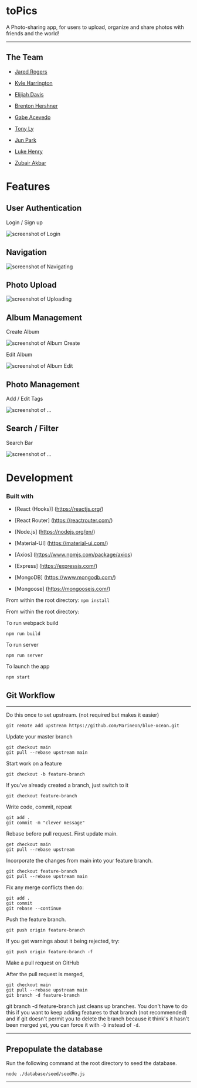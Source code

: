
# toPics

A Photo-sharing app, for users to upload, organize and share photos with friends and the world!

---

## The Team

- [Jared Rogers](https://github.com/rogersjared)

- [Kyle Harrington](https://github.com/Relykon)

- [Elijiah Davis](https://github.com/GTOnizuka13)

- [Brenton Hershner](https://github.com/BrentonHershner)

- [Gabe Acevedo](https://github.com/gea2111)

- [Tony Ly](https://github.com/tonyjly)

- [Jun Park](https://github.com/junpark77)

- [Luke Henry](https://github.com/Luke82601)

- [Zubair Akbar](https://github.com/zubair-akbar)

# Features

## User Authentication

Login / Sign up

![screenshot of Login](https://github.com/Marineon/blue-ocean/tree/readme/screenshots/login_logout.gif)

## Navigation

![screenshot of Navigating](https://github.com/Marineon/blue-ocean/tree/readme/screenshots/nav_bar_navigation_and_dark_mode.gif)

## Photo Upload

![screenshot of Uploading](https://github.com/Marineon/blue-ocean/tree/readme/screenshots/upload_images.gif)

## Album Management

Create Album

![screenshot of Album Create](https://github.com/Marineon/blue-ocean/tree/readme/screenshots/.gifcreate_new_album.gif)

Edit Album

![screenshot of Album Edit](https://github.com/Marineon/blue-ocean/tree/readme/screenshots/edit_album.gif)

## Photo Management

Add / Edit Tags

![screenshot of ...](https://github.com/Marineon/blue-ocean/tree/readme/screenshots/editing_photos.gif)

## Search / Filter

Search Bar

![screenshot of ...](https://github.com/Marineon/blue-ocean/tree/readme/screenshots/friends.gif)

# Development

### Built with

- [React (Hooks)] (https://reactjs.org/)

- [React Router] (https://reactrouter.com/)

- [Node.js] (https://nodejs.org/en/)

- [Material-UI] (https://material-ui.com/)

- [Axios] (https://www.npmjs.com/package/axios)

- [Express] (https://expressjs.com/)

- [MongoDB] (https://www.mongodb.com/)

- [Mongoose] (https://mongoosejs.com/)

From within the root directory:
`npm install`

From within the root directory:

To run webpack build

`npm run build`

To run server

`npm run server`

To launch the app

`npm start`

## Git Workflow

---

Do this once to set upstream. (not required but makes it easier)

    git remote add upstream https://github.com/Marineon/blue-ocean.git

Update your master branch

    git checkout main
    git pull --rebase upstream main

Start work on a feature

    git checkout -b feature-branch

If you've already created a branch, just switch to it

    git checkout feature-branch

Write code, commit, repeat

    git add .
    git commit -m "clever message"

Rebase before pull request. First update main.

    get checkout main
    git pull --rebase upstream

Incorporate the changes from main into your feature branch.

    git checkout feature-branch
    git pull --rebase upstream main

Fix any merge conflicts then do:

    git add .
    git commit
    git rebase --continue

Push the feature branch.

    git push origin feature-branch

If you get warnings about it being rejected, try:

    git push origin feature-branch -f

Make a pull request on GitHub

After the pull request is merged,

    git checkout main
    git pull --rebase upstream main
    git branch -d feature-branch

git branch -d feature-branch just cleans up branches. You don't have to do this if you want to keep adding features to that branch (not recommended) and if git doesn't permit you to delete the branch because it think's it hasn't been merged yet, you can force it with `-D` instead of `-d`.

---

## Prepopulate the database

Run the following command at the root directory to seed the database.

    node ./database/seed/seedMe.js

---

